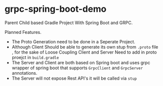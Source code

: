 # grpc-spring-boot-demo
Parent Child based Gradle Project With Spring Boot and GRPC.

Planned Features.

* The Proto Generation need to be done in a Seperate Project.
* Although Client Should be able to generate its own stup from ``` .proto ``` file , for the sake of  Loose Coupling Client and Server Need to add in proto proejct in  ``` build.gradle ```
* The Server and Client are both based on Spring boot and uses grpc wrapper of spring boot that supports ``` GrpcClient ``` and ``` GrpcServer ``` annotations.
* The Server will not expose Rest API's it will be called via ``` stup ``` 
